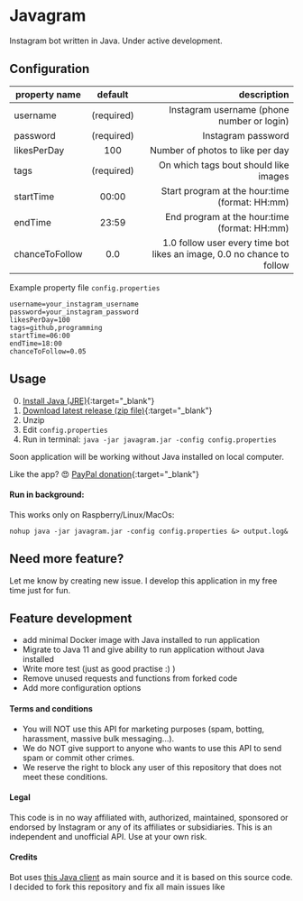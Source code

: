 # Javagram

Instagram bot written in Java. Under active development.

## Configuration

| property name | default | description  |
| ------------- |:-------------:| -----:|
| username| (required) | Instagram username (phone number or login)|
| password| (required)|   Instagram password |
| likesPerDay | 100 | Number of photos to like per day |
| tags | (required) | On which tags bout should like images |
| startTime | 00:00 | Start program at the hour:time (format: HH:mm) |
| endTime | 23:59 | End program at the hour:time (format: HH:mm) |
| chanceToFollow | 0.0 | 1.0 follow user every time bot likes an image, 0.0 no chance to follow |

Example property file `config.properties`
```
username=your_instagram_username
password=your_instagram_password
likesPerDay=100
tags=github,programming
startTime=06:00
endTime=18:00
chanceToFollow=0.05
```

## Usage
0. [Install Java (JRE)](https://www.java.com/en/download/){:target="_blank"}
1. [Download latest release (zip file)](https://github.com/jpomykala/javagram-bot/releases){:target="_blank"}
2. Unzip 
3. Edit `config.properties`
4. Run in terminal: `java -jar javagram.jar -config config.properties`

Soon application will be working without Java installed on local computer.

Like the app? :heart_eyes: [PayPal donation](https://paypal.me/jakubpomykala){:target="_blank"}

#### Run in background:
This works only on Raspberry/Linux/MacOs:

`nohup java -jar javagram.jar -config config.properties &> output.log&`



## Need more feature?
Let me know by creating new issue. I develop this application in my free time just for fun. 

## Feature development
- add minimal Docker image with Java installed to run application
- Migrate to Java 11 and give ability to run application without Java installed
- Write more test (just as good practise :) )
- Remove unused requests and functions from forked code
- Add more configuration options


#### Terms and conditions

- You will NOT use this API for marketing purposes (spam, botting, harassment, massive bulk messaging...).
- We do NOT give support to anyone who wants to use this API to send spam or commit other crimes.
- We reserve the right to block any user of this repository that does not meet these conditions.

#### Legal

This code is in no way affiliated with, authorized, maintained, sponsored or endorsed by Instagram or any of its affiliates or subsidiaries. This is an independent and unofficial API. Use at your own risk.

#### Credits
Bot uses [this Java client](https://github.com/brunocvcunha/instagram4j) as main source and it is based on this source code. 
I decided to fork this repository and fix all main issues like 

